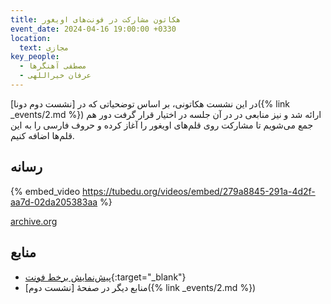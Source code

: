 ```yaml
---
title: هکاتون مشارکت در فونت‌های اویغور
event_date: 2024-04-16 19:00:00 +0330
location:
  text: مجازی
key_people:
  - مصطفی آهنگرها
  - عرفان خیراللهی
---
```


در این نشست هکاتونی، بر اساس توضحیاتی که در
[نشست دوم دونا]({% link _events/2.md %})
ارائه شد و نیز منابعی در در آن جلسه در اختیار قرار گرفت
دور هم جمع می‌شویم تا مشارکت روی قلم‌های اویغور را آغاز کرده
و حروف فارسی را به این قلم‌ها اضافه کنیم.

## رسانه

{% embed_video https://tubedu.org/videos/embed/279a8845-291a-4d2f-aa7d-02da205383aa %}

[archive.org](https://archive.org/embed/dona-03)

## منابع
- [پیش‌نمایش برخط فونت](https://ahangarha.frama.io/online-font-previewer/){:target="_blank"}
- منابع دیگر در صفحهٔ
  [نشست دوم]({% link _events/2.md %})
